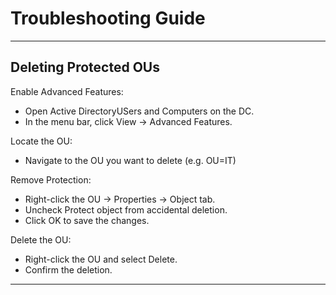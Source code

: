 # Troubleshooting Guide

---

## Deleting Protected OUs
Enable Advanced Features:
- Open Active DirectoryUSers and Computers on the DC.
- In the menu bar, click View -> Advanced Features.

Locate the OU:
- Navigate to the OU you want to delete (e.g. OU=IT)

Remove Protection:
- Right-click the OU -> Properties -> Object tab.
- Uncheck Protect object from accidental deletion.
- Click OK to save the changes.

Delete the OU:
- Right-click the OU and select Delete.
- Confirm the deletion.

---